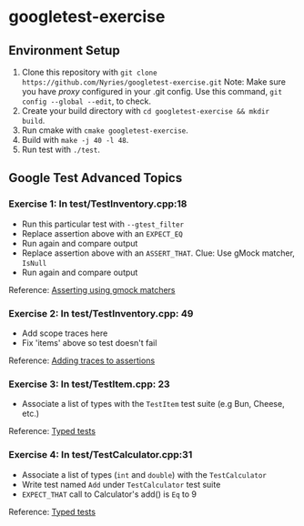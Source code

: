 # googletest-exercise
## Environment Setup
1. Clone this repository with `git clone https://github.com/Nyries/googletest-exercise.git`
Note: Make sure you have *proxy* configured in your .git config.
Use this command, `git config --global --edit`, to check.
2. Create your build directory with `cd googletest-exercise && mkdir build`.
3. Run cmake with `cmake googletest-exercise`.
4. Build with `make -j 40 -l 48`.
5. Run test with `./test`.
## Google Test Advanced Topics
### Exercise 1: In test/TestInventory.cpp:18
- Run this particular test with `--gtest_filter`
- Replace assertion above with an `EXPECT_EQ`
- Run again and compare output
- Replace assertion above with an `ASSERT_THAT`. Clue: Use gMock matcher, `IsNull`
- Run again and compare output

Reference: [Asserting using gmock matchers](https://github.com/google/googletest/blob/master/googletest/docs/advanced.md#asserting-using-gmock-matchers)

### Exercise 2: In test/TestInventory.cpp: 49
- Add scope traces here
- Fix 'items' above so test doesn't fail

Reference: [Adding traces to assertions](https://github.com/google/googletest/blob/master/googletest/docs/advanced.md#adding-traces-to-assertions)

### Exercise 3: In test/TestItem.cpp: 23
- Associate a list of types with the `TestItem` test suite (e.g Bun, Cheese, etc.)

Reference: [Typed tests](https://github.com/google/googletest/blob/master/googletest/docs/advanced.md#typed-tests)

### Exercise 4: In test/TestCalculator.cpp:31
- Associate a list of types (`int` and `double`) with the `TestCalculator`
- Write test named `Add` under `TestCalculator` test suite
- `EXPECT_THAT` call to Calculator's add() is `Eq` to 9

Reference: [Typed tests](https://github.com/google/googletest/blob/master/googletest/docs/advanced.md#typed-tests)
